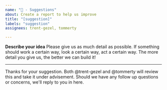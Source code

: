 ```yaml
---
name: "🤔 - Suggestions"
about: Create a report to help us improve
title: "[suggestion]"
labels: "suggestion"
assignees: trent-gezel, tommerty

---
```


**Describe your idea**
Please give us as much detail as possible. If something should work a certain way, look a certain way, act a certain way. The more detail you give us, the better we can build it!


---
Thanks for your suggestion. Both @trent-gezel and @tommerty will review this and take it under advisement. Should we have any follow up questions or concerns, we'll reply to you in here.
